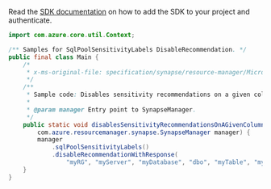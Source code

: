 Read the [SDK documentation](https://github.com/Azure/azure-sdk-for-java/blob/azure-resourcemanager-synapse_1.0.0-beta.2/sdk/synapse/azure-resourcemanager-synapse/README.md) on how to add the SDK to your project and authenticate.

```java
import com.azure.core.util.Context;

/** Samples for SqlPoolSensitivityLabels DisableRecommendation. */
public final class Main {
    /*
     * x-ms-original-file: specification/synapse/resource-manager/Microsoft.Synapse/stable/2021-06-01/examples/RecommendedColumnSensitivityLabelDisable.json
     */
    /**
     * Sample code: Disables sensitivity recommendations on a given column.
     *
     * @param manager Entry point to SynapseManager.
     */
    public static void disablesSensitivityRecommendationsOnAGivenColumn(
        com.azure.resourcemanager.synapse.SynapseManager manager) {
        manager
            .sqlPoolSensitivityLabels()
            .disableRecommendationWithResponse(
                "myRG", "myServer", "myDatabase", "dbo", "myTable", "myColumn", Context.NONE);
    }
}
```
